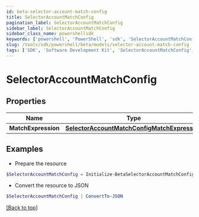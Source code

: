 ```yaml
---
id: beta-selector-account-match-config
title: SelectorAccountMatchConfig
pagination_label: SelectorAccountMatchConfig
sidebar_label: SelectorAccountMatchConfig
sidebar_class_name: powershellsdk
keywords: ['powershell', 'PowerShell', 'sdk', 'SelectorAccountMatchConfig', 'BetaSelectorAccountMatchConfig'] 
slug: /tools/sdk/powershell/beta/models/selector-account-match-config
tags: ['SDK', 'Software Development Kit', 'SelectorAccountMatchConfig', 'BetaSelectorAccountMatchConfig']
---
```



# SelectorAccountMatchConfig

## Properties

Name | Type | Description | Notes
------------ | ------------- | ------------- | -------------
**MatchExpression** | [**SelectorAccountMatchConfigMatchExpression**](selector-account-match-config-match-expression) |  | [optional] 

## Examples

- Prepare the resource
```powershell
$SelectorAccountMatchConfig = Initialize-BetaSelectorAccountMatchConfig  -MatchExpression null
```

- Convert the resource to JSON
```powershell
$SelectorAccountMatchConfig | ConvertTo-JSON
```


[[Back to top]](#) 

